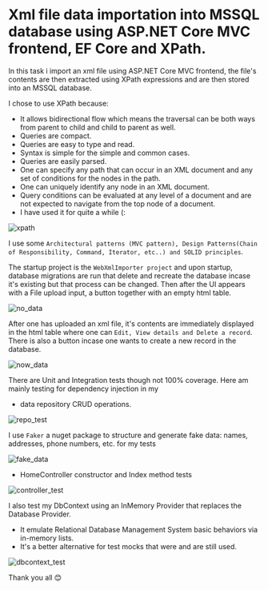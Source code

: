 # Xml file data importation into MSSQL database using ASP.NET Core MVC frontend, EF Core and XPath.

In this task i import an xml file using ASP.NET Core MVC frontend, the file's contents are then extracted using XPath expressions and are then stored into an MSSQL database.

I chose to use XPath because: 
- It allows bidirectional flow which means the traversal can be both ways from parent to child and child to parent as well.
- Queries are compact.
- Queries are easy to type and read.
- Syntax is simple for the simple and common cases.
- Queries are easily parsed.
- One can specify any path that can occur in an XML document and any set of conditions for the nodes in the path.
- One can uniquely identify any node in an XML document.
- Query conditions can be evaluated at any level of a document and are not expected to navigate from the top node of a document.
- I have used it for quite a while (:

![xpath](https://user-images.githubusercontent.com/129853285/229895335-6a231f56-80c2-4549-8e1d-313af0611881.png)

I use some `Architectural patterns (MVC pattern), Design Patterns(Chain of Responsibility, Command, Iterator, etc..) and SOLID principles`.

The startup project is the `WebXmlImporter project` and upon startup, database migrations are run that delete and recreate the database incase it's existing but that process can be changed.
Then after the UI appears with a File upload input, a button together with an empty html table.

![no_data](https://user-images.githubusercontent.com/129853285/229884351-eb32ad1b-8d5b-4549-b765-032d4b089ce6.png)


After one has uploaded an xml file, it's contents are immediately displayed in the html table where one can `Edit, View details and Delete a record`. There is also a button incase one wants to create a new record in the database.

![now_data](https://user-images.githubusercontent.com/129853285/229885154-81981cbc-93eb-4a66-b6d4-293256e21a99.png)

There are Unit and Integration tests though not 100% coverage. Here am mainly testing for dependency injection in my 
- data repository CRUD operations.

![repo_test](https://user-images.githubusercontent.com/129853285/229888037-d4c594e8-83e9-4342-bae0-7d401448abb9.png)

I use `Faker` a nuget package to structure and generate fake data: names, addresses, phone numbers, etc. for my tests

![fake_data](https://user-images.githubusercontent.com/129853285/229889753-e54781ce-b75e-4804-931d-45e809a0185b.png)

- HomeController constructor and Index method tests

![controller_test](https://user-images.githubusercontent.com/129853285/229891666-ffc9142b-7996-400a-8e36-c3dd258ca153.png)


I also test my DbContext using an InMemory Provider that replaces the Database Provider.
- It emulate Relational Database Management System basic behaviors via in-memory lists.
- It's a better alternative for test mocks that were and are still used.

![dbcontext_test](https://user-images.githubusercontent.com/129853285/229892034-76ae050d-0aff-42d1-b863-50eb83d7f814.png)


Thank you all 😊



